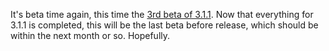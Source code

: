 It's beta time again, this time the [3rd beta of 3.1.1](https://github.com/sirjuddington/SLADE/releases/tag/3.1.1_b3). Now that everything for 3.1.1 is completed, this will be the last beta before release, which should be within the next month or so. Hopefully.
